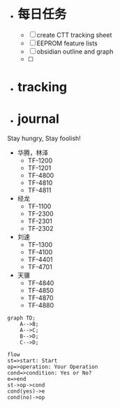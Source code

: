 - # 每日任务
	- [ ] create CTT tracking sheet
	- [ ] EEPROM feature lists
	- [ ] obsidian outline and graph
	- [ ] 
- # tracking
- # journal

Stay hungry, Stay foolish!







- 华腾，林泽
	- TF-1200
	- TF-1201 
	- TF-4800
	- TF-4810
	- TF-4811
- 经龙
	- TF-1100
	-  TF-2300
	-  TF-2301
	-  TF-2302
- 刘速
	- TF-1300
	- TF-4100
	- TF-4401
	- TF-4701
- 天骥
	- TF-4840
	- TF-4850
	- TF-4870
	- TF-4880


```mermaid
graph TD;
	A-->B;
	A-->C;
	B-->D;
	C-->D;
```



```mermaid
flow
st=>start: Start
op=>operation: Your Operation
cond=>condition: Yes or No?
e=>end
st->op->cond
cond(yes)->e
cond(no)->op
```
